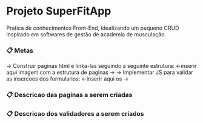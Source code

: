 # Projeto SuperFitApp

Pratica de conhecimentos Front-End, idealizando um pequeno CRUD inspirado em softwares de gestão de academia de musculação.

### 📋 Metas

-> Construir paginas html e linka-las seguindo a seguinte estrutura:
<-inserir aqui imagem com a estrutura de paginas ->
-> Implementar JS para validar as insercoes dos formularios:
<-inserir aqui os ->

### 📋 Descricao das paginas a serem criadas

### 📋 Descricao dos validadores a serem criados